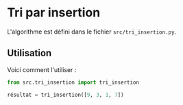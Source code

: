 # Tri par insertion

L'algorithme est défini dans le fichier `src/tri_insertion.py`.

## Utilisation

Voici comment l'utiliser :

```python
from src.tri_insertion import tri_insertion

résultat = tri_insertion([9, 3, 1, 7])
